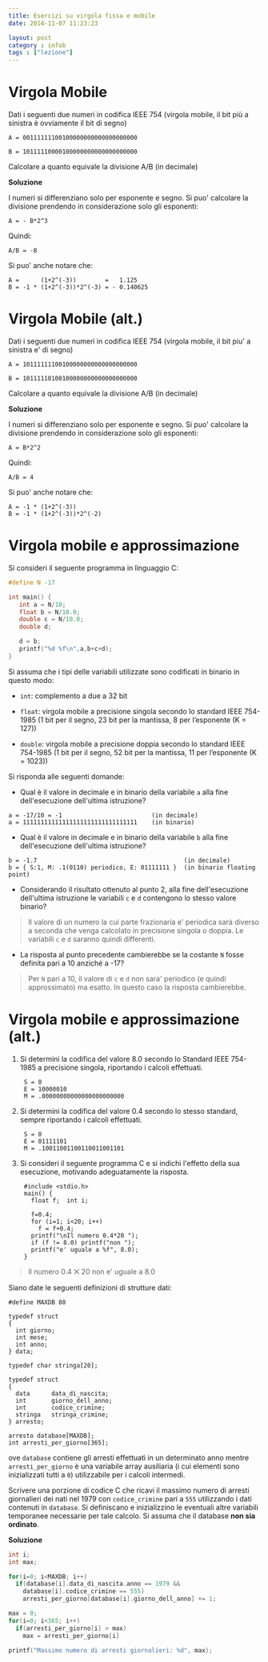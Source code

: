 ```yaml
---
title: Esercizi su virgola fissa e mobile
date: 2014-11-07 11:23:23

layout: post
category : infob 
tags : ["lezione"] 
---
```


# Virgola Mobile

Dati i seguenti due numeri in codifica IEEE 754 (virgola mobile, il bit più a sinistra è ovviamente il bit di segno)

    A = 00111111100100000000000000000000

    B = 10111110000100000000000000000000

Calcolare a quanto equivale la divisione A/B (in decimale)

__Soluzione__

I numeri si differenziano solo per esponente e segno. Si puo' calcolare la divisione prendendo in considerazione solo gli esponenti:

    A = - B*2^3

Quindi:

    A/B = -8

Si puo' anche notare che:

    A =      (1+2^(-3))        =   1.125
    B = -1 * (1+2^(-3))*2^(-3) = - 0.140625

# Virgola Mobile (alt.)

Dati i seguenti due numeri in codifica IEEE 754 (virgola mobile, il bit piu' a sinistra e' di segno)

    A = 10111111100100000000000000000000

    B = 10111110100100000000000000000000

Calcolare a quanto equivale la divisione A/B (in decimale)

__Soluzione__

I numeri si differenziano solo per esponente e segno. Si puo' calcolare la divisione prendendo in considerazione solo gli esponenti:

    A = B*2^2

Quindi:

    A/B = 4

Si puo' anche notare che:

    A = -1 * (1+2^(-3))
    B = -1 * (1+2^(-3))*2^(-2)

# Virgola mobile e approssimazione 

Si consideri il seguente programma in linguaggio C:

```c
#define N -17

int main() {
   int a = N/10;
   float b = N/10.0;
   double c = N/10.0;
   double d;

   d = b;
   printf("%d %f\n",a,b+c+d);
}
```

Si assuma che i tipi delle variabili utilizzate sono codificati in binario in questo modo:

* `int`: complemento a due a 32 bit

* `float`: virgola mobile a precisione singola secondo lo standard IEEE 754-1985 (1 bit per il segno, 23 bit per la mantissa, 8 per l’esponente (K = 127))
 
* `double`: virgola mobile a precisione doppia secondo lo standard IEEE 754-1985 (1 bit per il segno, 52 bit per la mantissa, 11 per l’esponente (K = 1023))

Si risponda alle seguenti domande:

*  Qual è il valore in decimale e in binario della variabile `a` alla fine dell'esecuzione dell'ultima istruzione? 

```
a = -17/10 = -1                         (in decimale)
a = 11111111111111111111111111111111    (in binario)
```
 
* Qual è il valore in decimale e in binario della variabile `b` alla fine dell'esecuzione dell'ultima istruzione? 

```
b = -1.7                                         (in decimale)        
b = { S:1, M: .1(0110) periodico, E: 01111111 }  (in binario floating point)
```

* Considerando il risultato ottenuto al punto 2, alla fine dell'esecuzione dell'ultima istruzione le variabili `c` e `d` contengono lo stesso valore binario? 

> Il valore di un numero la cui parte frazionaria e' periodica sarà diverso a seconda che venga calcolato in precisione singola o doppia. Le variabili `c` e `d` saranno quindi differenti.

 
* La risposta al punto precedente cambierebbe se la costante `N` fosse definita pari a 10 anziché a -17?

> Per `N` pari a 10, il valore di `c` e `d` non sara' periodico (e quindi approssimato) ma esatto. In questo caso la risposta cambierebbe.


# Virgola mobile e approssimazione (alt.)

1. Si determini la codifica del valore 8.0 secondo lo Standard IEEE 754-1985 a precisione singola, riportando i calcoli effettuati.

        S = 0
        E = 10000010
        M = .00000000000000000000000

2. Si determini la codifica del valore 0.4 secondo lo stesso standard, sempre riportando i calcoli effettuati.

        S = 0
        E = 01111101
        M = .10011001100110011001101

3. Si consideri il seguente programma C e si indichi l'effetto della sua esecuzione, motivando adeguatamente la risposta.

        #include <stdio.h>
        main() {
          float f;  int i; 
          
          f=0.4;
          for (i=1; i<20; i++) 
            f = f+0.4;
          printf("\nIl numero 0.4*20 ");
          if (f != 8.0) printf("non ");
          printf("e' uguale a %f", 8.0);
        }

> Il numero 0.4 ⨉ 20 non e' uguale a 8.0



Siano date le seguenti definizioni di strutture dati:


    #define MAXDB 80

    typedef struct
    {
      int giorno;
      int mese;
      int anno;
    } data;

    typedef char stringa[20];

    typedef struct
    {
      data      data_di_nascita;
      int       giorno_dell_anno;
      int       codice_crimine;
      stringa   stringa_crimine;
    } arresto;

    arresto database[MAXDB];
    int arresti_per_giorno[365];


ove `database` contiene gli arresti effettuati in un determinato anno mentre `arresti_per_giorno` è una variabile array ausiliaria (i cui elementi sono inizializzati tutti a `0`) utilizzabile per i calcoli intermedi.

Scrivere una porzione di codice C che ricavi il massimo numero di arresti giornalieri dei nati nel 1979 con `codice_crimine` pari a `555`  utilizzando i dati contenuti in `database`. Si definiscano e inizializzino le eventuali altre variabili temporanee necessarie per tale calcolo. Si assuma che il database  **non sia ordinato**.

**Soluzione**

```c
int i;
int max;

for(i=0; i<MAXDB; i++)
  if(database[i].data_di_nascita.anno == 1979 &&
    database[i].codice_crimine == 555)
    arresti_per_giorno[database[i].giorno_dell_anno] += 1;

max = 0;
for(i=0; i<365; i++)
  if(arresti_per_giorno[i] > max)
    max = arresti_per_giorno[i]

printf("Massimo numero di arresti giornalieri: %d", max);
```
